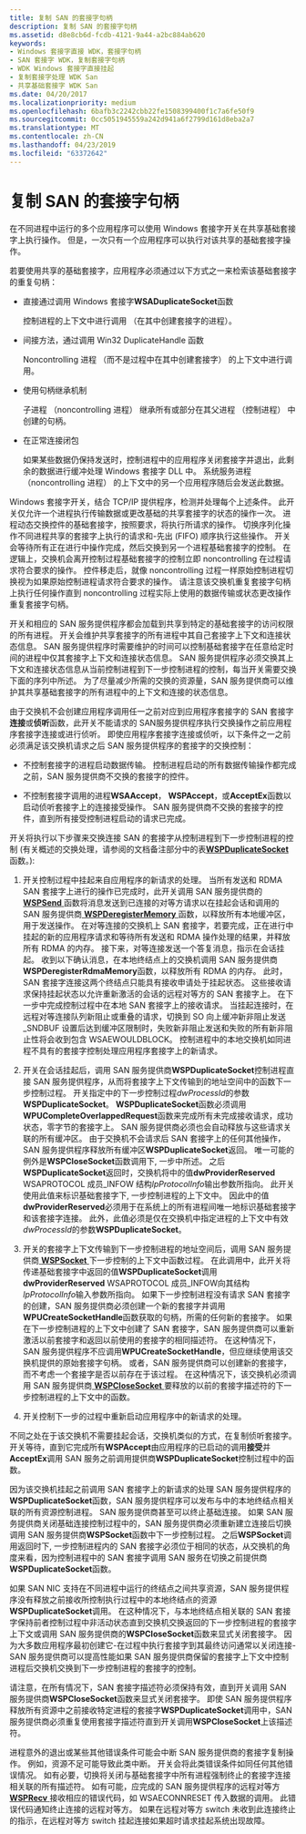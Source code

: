 ```yaml
---
title: 复制 SAN 的套接字句柄
description: 复制 SAN 的套接字句柄
ms.assetid: d8e8cb6d-fcdb-4121-9a44-a2bc884ab620
keywords:
- Windows 套接字直接 WDK，套接字句柄
- SAN 套接字 WDK，复制套接字句柄
- WDK Windows 套接字直接挂起
- 复制套接字处理 WDK San
- 共享基础套接字 WDK San
ms.date: 04/20/2017
ms.localizationpriority: medium
ms.openlocfilehash: 6bafb3c2242cbb22fe1508399400f1c7a6fe50f9
ms.sourcegitcommit: 0cc5051945559a242d941a6f2799d161d8eba2a7
ms.translationtype: MT
ms.contentlocale: zh-CN
ms.lasthandoff: 04/23/2019
ms.locfileid: "63372642"
---
```

# <a name="duplicating-socket-handles-for-a-san"></a>复制 SAN 的套接字句柄





在不同进程中运行的多个应用程序可以使用 Windows 套接字开关在共享基础套接字上执行操作。 但是，一次只有一个应用程序可以执行对该共享的基础套接字操作。

若要使用共享的基础套接字，应用程序必须通过以下方式之一来检索该基础套接字的重复句柄：

-   直接通过调用 Windows 套接字**WSADuplicateSocket**函数

    控制进程的上下文中进行调用 （在其中创建套接字的进程）。

-   间接方法，通过调用 Win32 DuplicateHandle 函数

    Noncontrolling 进程 （而不是过程中在其中创建套接字） 的上下文中进行调用。

-   使用句柄继承机制

    子进程 （noncontrolling 进程） 继承所有或部分在其父进程 （控制进程） 中创建的句柄。

-   在正常连接闭包

    如果某些数据仍保持发送时，控制进程中的应用程序关闭套接字并退出，此剩余的数据进行缓冲处理 Windows 套接字 DLL 中。 系统服务进程 （noncontrolling 进程） 的上下文中的另一个应用程序随后会发送此数据。

Windows 套接字开关，结合 TCP/IP 提供程序，检测并处理每个上述条件。 此开关仅允许一个进程执行传输数据或更改基础的共享套接字的状态的操作一次。 进程动态交换控件的基础套接字，按照要求，将执行所请求的操作。 切换序列化操作不同进程共享的套接字上执行的请求和-先出 (FIFO) 顺序执行这些操作。 开关会等待所有正在进行中操作完成，然后交换到另一个进程基础套接字的控制。 在逻辑上，交换机会离开控制过程基础套接字的控制立即 noncontrolling 在过程请求符合要求的操作。 控件移走后，就像 noncontrolling 过程一样原始控制进程切换视为如果原始控制进程请求符合要求的操作。 请注意该交换机重复套接字句柄上执行任何操作直到 noncontrolling 过程实际上使用的数据传输或状态更改操作重复套接字句柄。

开关和相应的 SAN 服务提供程序都会加载到共享到特定的基础套接字的访问权限的所有进程。 开关会维护共享套接字的所有进程中其自己套接字上下文和连接状态信息。 SAN 服务提供程序时需要维护的时间可以控制基础套接字在任意给定时间的进程中仅其套接字上下文和连接状态信息。 SAN 服务提供程序必须交换其上下文和连接状态信息从当前控制进程到下一步控制进程的控制，每当开关需要交换下面的序列中所述。 为了尽量减少所需的交换的资源量，SAN 服务提供商可以维护其共享基础套接字的所有进程中的上下文和连接的状态信息。

由于交换机不会创建应用程序调用任一之前对应到应用程序套接字的 SAN 套接字**连接**或**侦听**函数，此开关不能请求的 SAN服务提供程序执行交换操作之前应用程序套接字连接或进行侦听。 即使应用程序套接字连接或侦听，以下条件之一之前必须满足该交换机请求之后 SAN 服务提供程序的套接字的交换控制：

-   不控制套接字的进程启动数据传输。 控制进程启动的所有数据传输操作都完成之前，SAN 服务提供商不交换的套接字的控件。

-   不控制套接字调用的进程**WSAAccept**， **WSPAccept**，或**AcceptEx**函数以启动侦听套接字上的连接接受操作。 SAN 服务提供商不交换的套接字的控件，直到所有接受控制进程启动的请求已完成。

开关将执行以下步骤来交换连接 SAN 的套接字从控制进程到下一步控制进程的控制 (有关概述的交换处理，请参阅的文档备注部分中的表[**WSPDuplicateSocket** ](https://msdn.microsoft.com/library/windows/hardware/ff566282)函数。):

1.  开关控制过程中挂起来自应用程序的新请求的处理。 当所有发送和 RDMA SAN 套接字上进行的操作已完成时，此开关调用 SAN 服务提供商的[ **WSPSend** ](https://msdn.microsoft.com/library/windows/hardware/ff566316)函数将消息发送到已连接的对等方请求以在挂起会话和调用的 SAN 服务提供商[ **WSPDeregisterMemory** ](https://msdn.microsoft.com/library/windows/hardware/ff566279)函数，以释放所有本地缓冲区，用于发送操作。 在对等连接的交换机上 SAN 套接字，若要完成，正在进行中挂起的新的应用程序请求和等待所有发送和 RDMA 操作处理的结果，并释放所有 RDMA 的内存。 接下来，对等连接发送一个答复消息，指示在会话挂起。 收到以下确认消息，在本地终结点上的交换机调用 SAN 服务提供商**WSPDeregisterRdmaMemory**函数，以释放所有 RDMA 的内存。 此时，SAN 套接字连接这两个终结点只能具有接收申请处于挂起状态。 这些接收请求保持挂起状态以允许重新激活的会话的远程对等方的 SAN 套接字上。 在下一步中完成控制过程中在本地 SAN 套接字上的接收请求。 当挂起连接时，在远程对等连接队列新阻止或重叠的请求，切换到 SO 向上缓冲新非阻止发送\_SNDBUF 设置后达到缓冲区限制时，失败新非阻止发送和失败的所有新非阻止性将会收到包含 WSAEWOULDBLOCK。 控制进程中的本地交换机如同进程不具有的套接字控制处理应用程序套接字上的新请求。

2.  开关在会话挂起后，调用 SAN 服务提供商**WSPDuplicateSocket**控制进程直接 SAN 服务提供程序，从而将套接字上下文传输到的地址空间中的函数下一步控制过程。 开关指定中的下一步控制过程*dwProcessId*的参数**WSPDuplicateSocket**。 **WSPDuplicateSocket**函数必须调用**WPUCompleteOverlappedRequest**函数来完成所有未完成接收请求，成功状态，零字节的套接字上。 SAN 服务提供商必须也会自动释放与这些请求关联的所有缓冲区。 由于交换机不会请求后 SAN 套接字上的任何其他操作，SAN 服务提供程序释放所有缓冲区**WSPDuplicateSocket**返回。 唯一可能的例外是**WSPCloseSocket**函数调用下, 一步中所述。 之后**WSPDuplicateSocket**返回时，交换机将中的值**dwProviderReserved** WSAPROTOCOL 成员\_INFOW 结构*lpProtocolInfo*输出参数所指向。 此开关使用此值来标识基础套接字下, 一步控制进程的上下文中。 因此中的值**dwProviderReserved**必须用于在系统上的所有进程间唯一地标识基础套接字和该套接字连接。 此外，此值必须是仅在交换机中指定进程的上下文中有效*dwProcessId*的参数**WSPDuplicateSocket**。

3.  开关的套接字上下文传输到下一步控制进程的地址空间后，调用 SAN 服务提供商[ **WSPSocket** ](https://msdn.microsoft.com/library/windows/hardware/ff566319)下一步控制的上下文中函数过程。 在此调用中，此开关将传递基础套接字中返回的值**WSPDuplicateSocket**调用**dwProviderReserved** WSAPROTOCOL 成员\_INFOW向其结构*lpProtocolInfo*输入参数所指向。 如果下一步控制进程没有请求 SAN 套接字的创建，SAN 服务提供商必须创建一个新的套接字并调用**WPUCreateSocketHandle**函数获取的句柄，所需的任何新的套接字。 如果在下一步控制进程的上下文中创建了 SAN 套接字，SAN 服务提供商可以重新激活以前套接字和返回以前使用的套接字的相同描述符。 在这种情况下，SAN 服务提供程序不应调用**WPUCreateSocketHandle**，但应继续使用该交换机提供的原始套接字句柄。 或者，SAN 服务提供商可以创建新的套接字，而不考虑一个套接字是否以前存在于该过程。 在这种情况下，该交换机必须调用 SAN 服务提供商[ **WSPCloseSocket** ](https://msdn.microsoft.com/library/windows/hardware/ff566273)要释放的以前的套接字描述符的下一步控制进程的上下文中的函数。

4.  开关控制下一步的过程中重新启动应用程序中的新请求的处理。

不同之处在于该交换机不需要挂起会话，交换机类似的方式，在复制侦听套接字。 开关等待，直到它完成所有**WSPAccept**由应用程序的已启动的调用**接受**并**AcceptEx**调用 SAN 服务之前调用提供商**WSPDuplicateSocket**控制过程中的函数。

因为该交换机挂起之前调用 SAN 套接字上的新请求的处理 SAN 服务提供程序的**WSPDuplicateSocket**函数，SAN 服务提供程序可以发布与中的本地终结点相关联的所有资源控制进程。 SAN 服务提供商甚至可以终止基础连接。 如果 SAN 服务提供商关闭基础连接控制过程中的，SAN 服务提供商必须重新建立连接后切换调用 SAN 服务提供商**WSPSocket**函数中下一步控制过程。 之后**WSPSocket**调用返回时下, 一步控制进程内的 SAN 套接字必须位于相同的状态，从交换机的角度来看，因为控制进程中的 SAN 套接字调用 SAN 服务在切换之前提供商**WSPDuplicateSocket**函数。

如果 SAN NIC 支持在不同进程中运行的终结点之间共享资源，SAN 服务提供程序没有释放之前接收所控制执行过程中的本地终结点的资源**WSPDuplicateSocket**调用。 在这种情况下，与本地终结点相关联的 SAN 套接字保持前者控制过程中非活动状态直到交换机交换返回的下一步控制进程的套接字上下文或调用 SAN 服务提供商的**WSPCloseSocket**函数来显式关闭套接字。 因为大多数应用程序最初创建它-在过程中执行套接字到其最终访问通常以关闭连接-SAN 服务提供商可以提高性能如果 SAN 服务提供商保留的套接字上下文中控制进程后交换机交换到下一步控制进程的套接字的控制。

请注意，在所有情况下，SAN 套接字描述符必须保持有效，直到开关调用 SAN 服务提供商**WSPCloseSocket**函数来显式关闭套接字。 即使 SAN 服务提供程序释放所有资源中之前接收特定进程的套接字**WSPDuplicateSocket**调用中，SAN 服务提供商必须重复使用套接字描述符直到开关调用**WSPCloseSocket**上该描述符。

进程意外的退出或某些其他错误条件可能会中断 SAN 服务提供商的套接字复制操作。 例如，资源不足可能导致此类中断。 开关会将此类错误条件如同任何其他错误情况。 如有必要，切换将关闭与基础套接字中所有进程强制终止的套接字连接相关联的所有描述符。 如有可能，应完成的 SAN 服务提供程序的远程对等方[ **WSPRecv** ](https://msdn.microsoft.com/library/windows/hardware/ff566309)接收相应的错误代码，如 WSAECONNRESET 传入数据的调用。 此错误代码通知终止连接的远程对等方。 如果在远程对等方 switch 未收到此连接终止的指示，在远程对等方 switch 挂起连接如果超时请求挂起系统出现故障。

 

 






